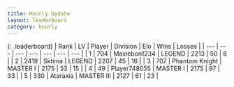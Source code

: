 ```yaml
---
title: Hourly Update
layout: leaderboard
category: hourly
---
```


{: .leaderboard}
| Rank | LV | Player | Division | Elo | Wins | Losses |
| --- | --- | --- | --- | --- | --- | --- |
| <span data-change="0">1</span> | 704 | <span title="ID: 410122">Maxiebon1234</span> | LEGEND | <span data-change="0">2213</span> | <span data-change="0">50</span> | <span data-change="0">8</span> |
| <span data-change="0">2</span> | 2419 | <span title="ID: 353063">Sktima</span> | LEGEND | <span data-change="0">2207</span> | <span data-change="0">45</span> | <span data-change="0">16</span> |
| <span data-change="0">3</span> | 707 | <span title="ID: 742939">Phantom Knight</span> | MASTER I | <span data-change="0">2175</span> | <span data-change="0">53</span> | <span data-change="0">15</span> |
| <span data-change="0">4</span> | 49 | <span title="ID: 748055">Player748055</span> | MASTER I | <span data-change="0">2175</span> | <span data-change="0">97</span> | <span data-change="0">33</span> |
| <span data-change="1">5</span> | 330 | <span title="ID: 745153">Ataraxia</span> | MASTER III | <span data-change="13">2127</span> | <span data-change="2">61</span> | <span data-change="0">23</span> |